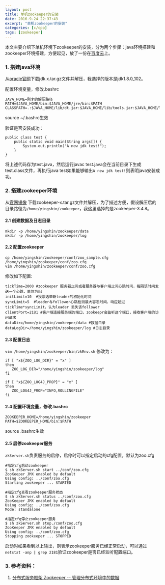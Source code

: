 ```yaml
---
layout: post
title: 单机zookeeper的安装
date: 2016-9-24 22:37:43
excerpt: "单机zookeeper的安装"
categories: [c/cpp]
tags: [zookeeper]
---
```


本文主要介绍下单机环境下zookeeper的安装，分为两个步骤：java环境搭建和zookeeper环境搭建，方便起见，放了一份在[百度云](http://pan.baidu.com/s/1kVPjbRx)上。

<!--more-->

### 1. 搭建java环境

从[oracle官网](http://www.oracle.com/technetwork/java/javase/downloads/index.html)下载jdk.x.tar.gz文件并解压，我选择的版本是jdk1.8.0_102。

配置环境变量，修改.bashrc

```
JAVA_HOME=刚才的解压路径
PATH=$JAVA_HOME/bin:$JAVA_HOME/jre/bin:$PATH
CLASSPATH=.:$JAVA_HOME/lib/dt.jar:$JAVA_HOME/lib/tools.jar:$JAVA_HOME/lib:$JAVA_HOME/jre/lib:$JAVA_HOME/jre/lib/rt.jar:$CLASSPATH
```

source ~/.bashrc生效

验证是否安装成功：

```
public class test {
    public static void main(String args[]) {
        System.out.println("A new jdk test!");
    }
}
```
将上述代码存为test.java，然后运行javac test.java会在当前目录下生成test.class文件，再执行java test如果能够输出`A new jdk test!`则表明java安装成功。

### 2. 搭建zookeeper环境

从[官网镜像](http://mirror.bjtu.edu.cn/apache/zookeeper/stable/)
下载zookeeper-x.tar.gz文件并解压，为了描述方便，假设解压后的目录路径为`/home/yingshin/zookeeper`，我这里选择的是zookeeper-3.4.8。

#### 2.1 创建数据及日志目录

```
mkdir -p /home/yingshin/zookeeper/data
mkdir -p /home/yingshin/zookeeper/log
```

#### 2.2 配置zookeeper

```
cp /home/yingshin/zookeeper/conf/zoo_sample.cfg /home/yingshin/zookeeper/conf/zoo.cfg
vim /home/yingshin/zookeeper/conf/zoo.cfg
```

修改如下配置:

```
tickTime=2000 #zookeeper 服务器之间或者服务器与客户端之间心跳时间，每隔该时间发送一个心跳，单位为ms
initLimit=10  #投票选举新leader的初始化时间
syncLimit=5  #leader与follower心跳检测最大容忍时间，响应超过tickTime*syncLimit，认为leader 丢失该follower
clientPort=2181 #客户端连接服务端的端口，zookeepr会监听这个端口，接收客户端的访问请求
dataDir=/home/yingshin/zookeeper/data #数据目录
dataLogDir=/home/yingshin/zookeeper/log #日志目录
```

#### 2.3 配置日志

`vim /home/yingshin/zookeeper/bin/zkEnv.sh` 修改为：

```
if [ "x${ZOO_LOG_DIR}" = "x" ]  
then  
   ZOO_LOG_DIR="/home/yingshin/zookeeper/log"  
fi  

if [ "x${ZOO_LOG4J_PROP}" = "x" ]  
then  
   ZOO_LOG4J_PROP="INFO,ROLLINGFILE"  
fi
```

#### 2.4 配置环境变量，修改.bashrc

```
ZOOKEEPER_HOME=/home/yingshin/zookeeper
PATH=$ZOOKEEPER_HOME/bin:$PATH
```

source .bashrc生效

#### 2.5 启停zookeeper服务

`zkServer.sh`负责服务的启停，启停时可以指定启动的cfg配置，默认为zoo.cfg


```
#指定cfg启动zookeeper
$ sh zkServer.sh start ../conf/zoo.cfg
ZooKeeper JMX enabled by default
Using config: ../conf/zoo.cfg
Starting zookeeper ... STARTED

#指定cfg查看zookeeper服务状态
$ sh zkServer.sh status ../conf/zoo.cfg 
ZooKeeper JMX enabled by default
Using config: ../conf/zoo.cfg
Mode: standalone

#指定cfg停止zookeeper服务
$ sh zkServer.sh stop./conf/zoo.cfg
ZooKeeper JMX enabled by default
Using config: ../conf/zoo.cfg
Stopping zookeeper ... STOPPED
```

启动时如果看到以上输出，则表示zookeeper服务已经正常启动，可以通过`netstat -anp | grep 2181`验证zookeeper是否已经监听配置端口。


### 3. 参考资料：

1. [分布式服务框架 Zookeeper -- 管理分布式环境中的数据](http://www.ibm.com/developerworks/cn/opensource/os-cn-zookeeper/)

